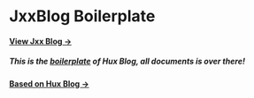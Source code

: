 # JxxBlog Boilerplate

#### [View Jxx Blog &rarr;](http://onepiece1991.github.io/)

##### This is the [boilerplate](https://github.com/Huxpro/huxpro.github.io) of Hux Blog, all documents is over there!

#### [Based on Hux Blog &rarr;](http://huangxuan.me)
